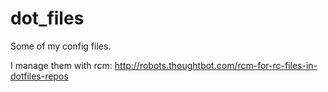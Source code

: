 dot_files
=========

Some of my config files.

I manage them with rcm: http://robots.thoughtbot.com/rcm-for-rc-files-in-dotfiles-repos
